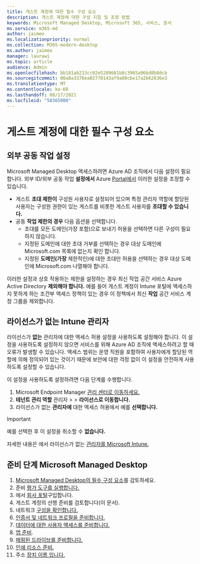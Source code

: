 ```yaml
---
title: 게스트 계정에 대한 필수 구성 요소
description: 게스트 계정에 대한 구성 지침 및 조정 방법
keywords: Microsoft Managed Desktop, Microsoft 365, 서비스, 문서
ms.service: m365-md
author: jaimeo
ms.localizationpriority: normal
ms.collection: M365-modern-desktop
ms.author: jaimeo
manager: laurawi
ms.topic: article
audience: Admin
ms.openlocfilehash: bb181ab213cc02e5289681b8c3965a96bd8b8dcb
ms.sourcegitcommit: 00a8a3376ea02770143af9a80cbe17a2b62636e3
ms.translationtype: MT
ms.contentlocale: ko-KR
ms.lasthandoff: 08/17/2021
ms.locfileid: "58365000"
---
```

# <a name="prerequisites-for-guest-accounts"></a>게스트 계정에 대한 필수 구성 요소

## <a name="external-collaboration-settings"></a>외부 공동 작업 설정

Microsoft Managed Desktop 액세스하려면 Azure AD 조직에서 다음 설정이 필요합니다. 외부 ID/외부 공동 작업 **설정에서** Azure [Portal에서](https://portal.azure.com) 이러한 설정을 조정할 수 있습니다.

-   게스트 **초대 제한이** 구성원 사용자로 설정되어 있으며 특정 관리자 역할에 할당된 사용자는 구성원 권한이 있는 게스트를 비롯한 게스트 사용자를 **초대할 수 있습니다.**
-   공동 **작업 제한의 경우** 다음 옵션을 선택합니다.
    -   초대를 모든 도메인(가장 포함)으로 보내기 허용을 선택하면 다른 구성이 필요하지 않습니다.
    -   지정된 도메인에 대한 초대 거부를 선택하는 경우 대상 도메인에 Microsoft.com 목록에 없는지 확인 합니다. 
    -   지정된 **도메인(가장** 제한적인)에 대한 초대만 허용을 선택하는 경우  대상 도메인에 Microsoft.com 나열해야 합니다.

이러한 설정과 상호 작용하는 제한을 설정하는 경우 최신 작업 공간 서비스 Azure Active Directory **제외해야 합니다.** 예를 들어 게스트 계정이 Intune 포털에 액세스하지 못하게 하는 조건부 액세스 정책이 있는 경우 이 정책에서 최신 **작업** 공간 서비스 계정 그룹을 제외합니다.

## <a name="unlicensed-intune-admin"></a>라이선스가 없는 Intune 관리자

라이선스가 **없는** 관리자에 대한 액세스 허용 설정을 사용하도록 설정해야 합니다. 이 설정을 사용하도록 설정하지 않으면 서비스를 위해 Azure AD 조직에 액세스하려고 할 때 오류가 발생할 수 있습니다. 액세스 범위는 운영 직원을 포함하여 사용자에게 할당된 역할에 의해 정의되어 있는 것이기 때문에 보안에 대한 걱정 없이 이 설정을 안전하게 사용하도록 설정할 수 있습니다.

이 설정을 사용하도록 설정하려면 다음 단계를 수행합니다.

1. Microsoft Endpoint Manager [관리 센터로 이동하세요.](https://go.microsoft.com/fwlink/?linkid=2109431)
2. **테넌트 관리 역할** 관리자  >    >  **라이선스로 이동합니다.**
3. 라이선스가 없는 **관리자에** 대한 액세스 허용에서 예를 **선택합니다.**

> [!IMPORTANT]
> 예를 선택한 후 이 설정을 취소할 수 **없습니다.**

자세한 내용은 에서 라이선스가 없는 [관리자를 Microsoft Intune.](/mem/intune/fundamentals/unlicensed-admins)

## <a name="steps-to-get-ready-for-microsoft-managed-desktop"></a>준비 단계 Microsoft Managed Desktop

1. [Microsoft Managed Desktop의 필수 구성 요소](prerequisites.md)를 감토하세요.
2. 준비 [평가 도구를 실행합니다.](readiness-assessment-tool.md)
1. 에서 [회사 포털](../get-started/company-portal.md)구입합니다.
1. 게스트 계정의 선행 준비를 검토합니다(이 문서).
1. 네트워크 [구성을 확인합니다.](network.md)
1. [인증서 및 네트워크 프로필을 준비합니다.](certs-wifi-lan.md)
1. [데이터에 대한 사용자 액세스를 준비합니다.](authentication.md)
1. [앱 준비](apps.md).
1. [매핑된 드라이브를 준비합니다.](mapped-drives.md)
1. [인쇄 리소스 준비.](printing.md)
1. 주소 [장치 이름 입니다.](address-device-names.md)
